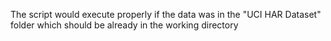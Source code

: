 The script would execute properly if the data was in the "UCI HAR Dataset" folder which should be already in the working directory